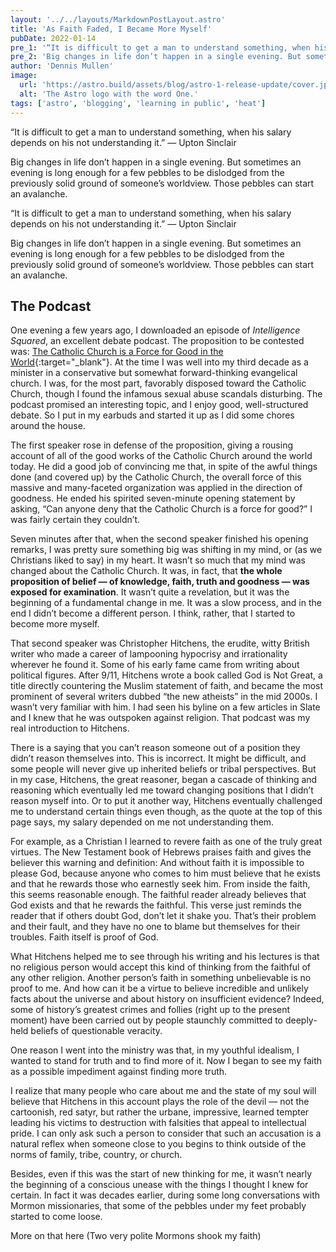 ```yaml
---
layout: '../../layouts/MarkdownPostLayout.astro'
title: 'As Faith Faded, I Became More Myself'
pubDate: 2022-01-14
pre_1: '“It is difficult to get a man to understand something, when his salary depends on his not understanding it.” — Upton Sinclair'
pre_2: 'Big changes in life don’t happen in a single evening. But sometimes an evening is long enough for a few pebbles to be dislodged from the previously solid ground of someone’s worldview. Those pebbles can start an avalanche.'
author: 'Dennis Mullen'
image:
  url: 'https://astro.build/assets/blog/astro-1-release-update/cover.jpeg'
  alt: 'The Astro logo with the word One.'
tags: ['astro', 'blogging', 'learning in public', 'heat']
---
```


“It is difficult to get a man to understand something, when his salary depends on his not understanding it.” — Upton Sinclair

Big changes in life don’t happen in a single evening. But sometimes an evening is long enough for a few pebbles to be dislodged from the previously solid ground of someone’s worldview. Those pebbles can start an avalanche.

“It is difficult to get a man to understand something, when his salary depends on his not understanding it.” — Upton Sinclair

Big changes in life don’t happen in a single evening. But sometimes an evening is long enough for a few pebbles to be dislodged from the previously solid ground of someone’s worldview. Those pebbles can start an avalanche.

## The Podcast

One evening a few years ago, I downloaded an episode of _Intelligence Squared_, an excellent debate podcast. The proposition to be contested was: [The Catholic Church is a Force for Good in the World](https://www.intelligencesquared.com/events/the-catholic-church-is-a-force-for-good-in-the-world/){:target="\_blank"}. At the time I was well into my third decade as a minister in a conservative but somewhat forward-thinking evangelical church. I was, for the most part, favorably disposed toward the Catholic Church, though I found the infamous sexual abuse scandals disturbing. The podcast promised an interesting topic, and I enjoy good, well-structured debate. So I put in my earbuds and started it up as I did some chores around the house.

The first speaker rose in defense of the proposition, giving a rousing account of all of the good works of the Catholic Church around the world today. He did a good job of convincing me that, in spite of the awful things done (and covered up) by the Catholic Church, the overall force of this massive and many-faceted organization was applied in the direction of goodness. He ended his spirited seven-minute opening statement by asking, “Can anyone deny that the Catholic Church is a force for good?” I was fairly certain they couldn’t.

Seven minutes after that, when the second speaker finished his opening remarks, I was pretty sure something big was shifting in my mind, or (as we Christians liked to say) in my heart. It wasn’t so much that my mind was changed about the Catholic Church. It was, in fact, that **the whole proposition of belief — of knowledge, faith, truth and goodness — was exposed for examination**. It wasn’t quite a revelation, but it was the beginning of a fundamental change in me. It was a slow process, and in the end I didn’t become a different person. I think, rather, that I started to become more myself.

That second speaker was Christopher Hitchens, the erudite, witty British writer who made a career of lampooning hypocrisy and irrationality wherever he found it. Some of his early fame came from writing about political figures. After 9/11, Hitchens wrote a book called God is Not Great, a title directly countering the Muslim statement of faith, and became the most prominent of several writers dubbed “the new atheists” in the mid 2000s. I wasn’t very familiar with him. I had seen his byline on a few articles in Slate and I knew that he was outspoken against religion. That podcast was my real introduction to Hitchens.

There is a saying that you can’t reason someone out of a position they didn’t reason themselves into. This is incorrect. It might be difficult, and some people will never give up inherited beliefs or tribal perspectives. But in my case, Hitchens, the great reasoner, began a cascade of thinking and reasoning which eventually led me toward changing positions that I didn’t reason myself into. Or to put it another way, Hitchens eventually challenged me to understand certain things even though, as the quote at the top of this page says, my salary depended on me not understanding them.

For example, as a Christian I learned to revere faith as one of the truly great virtues. The New Testament book of Hebrews praises faith and gives the believer this warning and definition: And without faith it is impossible to please God, because anyone who comes to him must believe that he exists and that he rewards those who earnestly seek him. From inside the faith, this seems reasonable enough. The faithful reader already believes that God exists and that he rewards the faithful. This verse just reminds the reader that if others doubt God, don’t let it shake you. That’s their problem and their fault, and they have no one to blame but themselves for their troubles. Faith itself is proof of God.

What Hitchens helped me to see through his writing and his lectures is that no religious person would accept this kind of thinking from the faithful of any other religion. Another person’s faith in something unbelievable is no proof to me. And how can it be a virtue to believe incredible and unlikely facts about the universe and about history on insufficient evidence? Indeed, some of history’s greatest crimes and follies (right up to the present moment) have been carried out by people staunchly committed to deeply-held beliefs of questionable veracity.

One reason I went into the ministry was that, in my youthful idealism, I wanted to stand for truth and to find more of it. Now I began to see my faith as a possible impediment against finding more truth.

I realize that many people who care about me and the state of my soul will believe that Hitchens in this account plays the role of the devil — not the cartoonish, red satyr, but rather the urbane, impressive, learned tempter leading his victims to destruction with falsities that appeal to intellectual pride. I can only ask such a person to consider that such an accusation is a natural reflex when someone close to you begins to think outside of the norms of family, tribe, country, or church.

Besides, even if this was the start of new thinking for me, it wasn’t nearly the beginning of a conscious unease with the things I thought I knew for certain. In fact it was decades earlier, during some long conversations with Mormon missionaries, that some of the pebbles under my feet probably started to come loose.

More on that here (Two very polite Mormons shook my faith)
